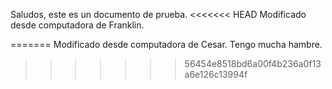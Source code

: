 Saludos, este es un documento de prueba.
<<<<<<< HEAD
Modificado desde computadora de Franklin.

=======
Modificado desde computadora de Cesar.
Tengo mucha hambre.
>>>>>>> 56454e8518bd6a00f4b236a0f13a6e126c13994f
